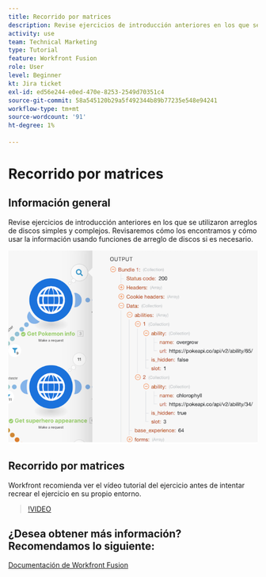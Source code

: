 ```yaml
---
title: Recorrido por matrices
description: Revise ejercicios de introducción anteriores en los que se utilizaron arreglos de discos simples y complejos en [!DNL Adobe Workfront Fusion].
activity: use
team: Technical Marketing
type: Tutorial
feature: Workfront Fusion
role: User
level: Beginner
kt: Jira ticket
exl-id: ed56e244-e0ed-470e-8253-2549d70351c4
source-git-commit: 58a545120b29a5f492344b89b77235e548e94241
workflow-type: tm+mt
source-wordcount: '91'
ht-degree: 1%

---
```


# Recorrido por matrices

## Información general

Revise ejercicios de introducción anteriores en los que se utilizaron arreglos de discos simples y complejos. Revisaremos cómo los encontramos y cómo usar la información usando funciones de arreglo de discos si es necesario.

![Imagen de un escenario de fusión](assets/final-functional-bits-and-bobs-1.png)

## Recorrido por matrices

Workfront recomienda ver el vídeo tutorial del ejercicio antes de intentar recrear el ejercicio en su propio entorno.

>[!VIDEO](https://video.tv.adobe.com/v/335299/?quality=12)


## ¿Desea obtener más información? Recomendamos lo siguiente:

[Documentación de Workfront Fusion](https://experienceleague.adobe.com/docs/workfront/using/adobe-workfront-fusion/workfront-fusion-2.html?lang=en)

